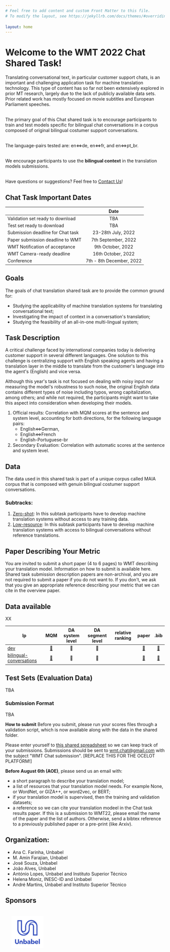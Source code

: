 ```yaml
---
# Feel free to add content and custom Front Matter to this file.
# To modify the layout, see https://jekyllrb.com/docs/themes/#overriding-theme-defaults

layout: home
---
```


# Welcome to the WMT 2022 Chat Shared Task!

<p class="message">  
  Translating conversational text, in particular customer support chats, is an important and challenging application task for machine translation technology. This type of content has so far not been extensively explored in prior MT research, largely due to the lack of publicly available data sets. Prior related work has mostly focused on movie subtitles and European Parliament speeches.<br /><br />
  
  The primary goal of this Chat shared task is to encourage participants to train and test models specific for bilingual chat conversations in a corpus composed of original bilingual costumer support conversations. <br /><br />
  
  The language-pairs tested are: en⇔de, en⇔fr, and en⇔pt_br.<br /><br />

  We encourage participants to use the <strong>bilingual context</strong> in the translation models  submissions.<br /><br /> 
  
  Have questions or suggestions? Feel free to <a href="mailto:wmt.metrics@gmail.com">Contact Us</a>!
</p>

## Chat Task Important Dates

|  | Date |
| ----------- | :-----------: |
| Validation set ready to download | TBA |
| Test set ready to download | TBA |
| Submission deadline for Chat task | 23-28th July, 2022 |
| Paper submission deadline to WMT | 7th September, 2022 |
| WMT Notification of acceptance | 9th October, 2022 |
| WMT Camera-ready deadline | 16th October, 2022 |
| Conference | 7th - 8th December, 2022 |

## Goals

The goals of chat translation shared task are to provide the common ground for:

- Studying the applicability of machine translation systems for translating conversational text;
- Investigating the impact of context in a conversation's translation;
- Studying the feasibility of an all-in-one multi-lingual system;

## Task Description

A critical challenge faced by international companies today is delivering customer support in several different languages. One solution to this challenge is centralizing support with English speaking agents and having a translation layer in the middle to translate from the customer's language into the agent's (English) and vice versa.

Although this year's task is not focused on dealing with noisy input nor measuring the model's robustness to such noise, the original English data contains different types of noise including typos, wrong capitalization, among others; and while not required, the participants might want to take this aspect into consideration when developing their models.

1. Official results: Correlation with MQM scores at the sentence and system level, accounting for both directions, for the following language pairs:
   - English⇔German,
   - English⇔French
   - English-Portuguese-br
2. Secondary Evaluation: Correlation with automatic scores at the sentence and system level.

## Data

The data used in this shared task is part of a unique corpus called MAIA corpus that is composed with genuin bilingual costumer support conversations.

### Subtracks:

1. [Zero-shot](./subtasks/zero-shot/): In this subtask participants have to develop machine translation systems without access to any training data.
2. [Low-resource](./subtasks/low-resource/): In this subtask participants have to develop machine translation systems with access to bilingual conversations without reference translations.
   
## Paper Describing Your Metric
You are invited to submit a short paper (4 to 6 pages) to WMT describing your translation model. Information on how to submit is available here. Shared task submission description papers are non-archival, and you are not required to submit a paper if you do not want to. If you don't, we ask that you give an appropriate reference describing your metric that we can cite in the overview paper.

## Data available

XX

| lp | MQM | DA system level |DA segment level | relative ranking | paper | .bib |
|------|:---:|:---------------:|:---------------:|:--:|:--:|:--:|
| [dev](https://www.statmt.org/wmt21/metrics-task.html) | [🔗](https://github.com/google/wmt-mqm-human-evaluation) | 🔗 | 🔗 |  | [🔗](https://statmt.org/wmt21/pdf/2021.wmt-1.73.pdf)  | [🔗](https://statmt.org/wmt21/bib/2021.wmt-1.73.bib) |
| [bilingual-conversations](https://www.statmt.org/wmt21/metrics-task.html) | [🔗](https://github.com/google/wmt-mqm-human-evaluation) | 🔗 | 🔗 |  | [🔗](https://statmt.org/wmt21/pdf/2021.wmt-1.73.pdf)  | [🔗](https://statmt.org/wmt21/bib/2021.wmt-1.73.bib) |



## Test Sets (Evaluation Data)

TBA

### Submission Format

TBA

**How to submit**
Before you submit, please run your scores files through a validation script, which is now available along with the data in the shared folder.

Please enter yourself to [this shared spreadsheet](https://docs.google.com/spreadsheets/d/1bj4i5H-fbZJi3H700P56I7kh0_HWeat1GkVq7-M-ij0/edit?usp=sharing) so we can keep track of your submissions. Submissions should be sent to [wmt.chat@gmail.com](mailto:wmt.chat@gmail.com) with the subject "WMT Chat submission". [REPLACE THIS FOR THE OCELOT PLATFORM!]

**Before August 6th (AOE)**, please send us an email with:

- a short paragraph to describe your translation model;
- a list of resources that your translation model needs. For example None, or WordNet, or GIZA++, or word2vec, or BERT;
- if your translation model is supervised, then the training and validation datasets;
- a reference so we can cite your translation modeel in the Chat task results paper. If this is a submission to WMT22, please email the name of the paper and the list of authors. Otherwise, send a bibtex reference to a previously published paper or a pre-print (like Arxiv).


## Organization:

- Ana C. Farinha, Unbabel
- M. Amin Farajian, Unbabel
- José Souza, Unbabel
- João Alves, Unbabel
- António Lopes, Unbabel and Instituto Superior Técnico
- Helena Moniz, INESC-ID and Unbabel 
- André Martins, Unbabel and Instituto Superior Técnico

## Sponsors

<style>
	.column {
	  float: left;
	  padding: 20px;
	}
	
</style>
<div style="position: relative; width: 700px; height: 100px; min-height: 200px">    
    <div style="position: relative; bottom: 0px;">
	   <div class="column">
	     <img src="/public/css/unbabel.png" height=100px width=auto>
	   </div>
	</div>


